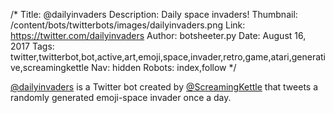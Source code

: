 /*
Title: @dailyinvaders
Description: Daily space invaders!
Thumbnail: /content/bots/twitterbots/images/dailyinvaders.png
Link: https://twitter.com/dailyinvaders
Author: botsheeter.py
Date: August 16, 2017
Tags: twitter,twitterbot,bot,active,art,emoji,space,invader,retro,game,atari,generative,screamingkettle
Nav: hidden
Robots: index,follow
*/

[@dailyinvaders](https://twitter.com/dailyinvaders) is a Twitter bot created by [@ScreamingKettle](https://twitter.com/Screamingkettle) that tweets a randomly generated emoji-space invader once a day.
